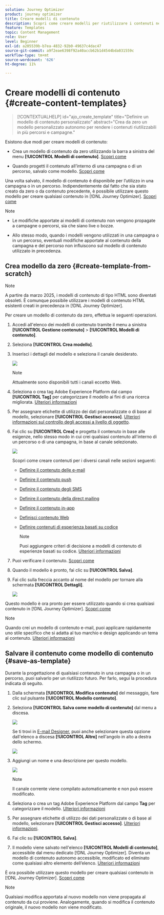 ```yaml
---
solution: Journey Optimizer
product: journey optimizer
title: Creare modelli di contenuto
description: Scopri come creare modelli per riutilizzare i contenuti nelle campagne e nei percorsi Journey Optimizer
feature: Templates
topic: Content Management
role: User
level: Beginner
exl-id: a205539b-b7ea-4832-92b0-49637c4dac47
source-git-commit: a9f2eae6398f92a40accb62b1d4544bda031559c
workflow-type: tm+mt
source-wordcount: '626'
ht-degree: 11%

---
```


# Creare modelli di contenuto {#create-content-templates}

>[!CONTEXTUALHELP]
>id="ajo_create_template"
>title="Definire un modello di contenuto personalizzato"
>abstract="Crea da zero un modello personalizzato autonomo per rendere i contenuti riutilizzabili in più percorsi e campagne."

Esistono due modi per creare modelli di contenuto:

* Crea un modello di contenuto da zero utilizzando la barra a sinistra del menu **[!UICONTROL Modelli di contenuto]**. [Scopri come](#create-template-from-scratch)

* Quando progetti il contenuto all’interno di una campagna o di un percorso, salvalo come modello. [Scopri come](#save-as-template)

Una volta salvato, il modello di contenuto è disponibile per l’utilizzo in una campagna o in un percorso. Indipendentemente dal fatto che sia stato creato da zero o da contenuto precedente, è possibile utilizzare questo modello per creare qualsiasi contenuto in [!DNL Journey Optimizer]. [Scopri come](#use-content-templates)

>[!NOTE]
>
>* Le modifiche apportate ai modelli di contenuto non vengono propagate a campagne o percorsi, sia che siano live o bozze.
>
>* Allo stesso modo, quando i modelli vengono utilizzati in una campagna o in un percorso, eventuali modifiche apportate al contenuto della campagna e del percorso non influiscono sul modello di contenuto utilizzato in precedenza.

## Crea modello da zero {#create-template-from-scratch}

>[!NOTE]
>
>A partire da marzo 2025, i modelli di contenuto di tipo HTML sono diventati obsoleti. È comunque possibile utilizzare i modelli di contenuto HTML esistenti creati in precedenza in [!DNL Journey Optimizer].

Per creare un modello di contenuto da zero, effettua le seguenti operazioni.

1. Accedi all&#39;elenco dei modelli di contenuto tramite il menu a sinistra **[!UICONTROL Gestione contenuto]** > **[!UICONTROL Modelli di contenuto]**.

1. Seleziona **[!UICONTROL Crea modello]**.

1. Inserisci i dettagli del modello e seleziona il canale desiderato.

   ![](assets/content-template-channels.png)

   >[!NOTE]
   >
   >Attualmente sono disponibili tutti i canali eccetto Web.

1. Seleziona o crea tag Adobe Experience Platform dal campo **[!UICONTROL Tag]** per categorizzare il modello ai fini di una ricerca migliorata. [Ulteriori informazioni](../start/search-filter-categorize.md#tags)

1. Per assegnare etichette di utilizzo dei dati personalizzate o di base al modello, selezionare **[!UICONTROL Gestisci accesso]**. [Ulteriori informazioni sul controllo degli accessi a livello di oggetto](../administration/object-based-access.md).

1. Fai clic su **[!UICONTROL Crea]** e progetta il contenuto in base alle esigenze, nello stesso modo in cui crei qualsiasi contenuto all&#39;interno di un percorso o di una campagna, in base al canale selezionato.

   ![](assets/content-template-edition.png)

   Scopri come creare contenuti per i diversi canali nelle sezioni seguenti:
   * [Definire il contenuto delle e-mail](../email/get-started-email-design.md)
   * [Definire il contenuto push](../push/design-push.md)
   * [Definire il contenuto degli SMS](../sms/create-sms.md#sms-content)
   * [Definire il contenuto della direct mailing](../direct-mail/create-direct-mail.md)
   * [Definire il contenuto in-app](../in-app/design-in-app.md)
   * [Definisci contenuto Web](../web/create-web.md#edit-web-content)
   * [Definire contenuti di esperienza basati su codice](../code-based/create-code-based.md)

     >[!NOTE]
     >
     >Puoi aggiungere criteri di decisione a modelli di contenuto di esperienze basati su codice. [Ulteriori informazioni](../experience-decisioning/create-decision.md#add-decision)

1. Puoi verificare il contenuto. [Scopri come](#test-template)

1. Quando il modello è pronto, fai clic su **[!UICONTROL Salva]**.

1. Fai clic sulla freccia accanto al nome del modello per tornare alla schermata **[!UICONTROL Dettagli]**.

   ![](assets/content-template-back.png)

Questo modello è ora pronto per essere utilizzato quando si crea qualsiasi contenuto in [!DNL Journey Optimizer]. [Scopri come](#use-content-templates)

>[!NOTE]
>
>Quando crei un modello di contenuto e-mail, puoi applicare rapidamente uno stile specifico che si adatta al tuo marchio e design applicando un tema al contenuto. [Ulteriori informazioni](../email/apply-email-themes.md)

## Salvare il contenuto come modello di contenuto {#save-as-template}

Durante la progettazione di qualsiasi contenuto in una campagna o in un percorso, puoi salvarlo per un riutilizzo futuro. Per farlo, segui la procedura indicata di seguito.

1. Dalla schermata **[!UICONTROL Modifica contenuto]** del messaggio, fare clic sul pulsante **[!UICONTROL Modello contenuto]**.

1. Seleziona **[!UICONTROL Salva come modello di contenuto]** dal menu a discesa.

   ![](assets/content-template-button-save.png)

   Se ti trovi in [E-mail Designer](../email/get-started-email-design.md), puoi anche selezionare questa opzione dall&#39;elenco a discesa **[!UICONTROL Altro]** nell&#39;angolo in alto a destra dello schermo.

   ![](assets/content-template-more-button-save.png)

1. Aggiungi un nome e una descrizione per questo modello.

   ![](assets/content-template-name.png)

   >[!NOTE]
   >
   >Il canale corrente viene compilato automaticamente e non può essere modificato.

1. Seleziona o crea un tag Adobe Experience Platform dal campo **Tag** per categorizzare il modello. [Ulteriori informazioni](../start/search-filter-categorize.md#tags)

1. Per assegnare etichette di utilizzo dei dati personalizzate o di base al modello, selezionare **[!UICONTROL Gestisci accesso]**. [Ulteriori informazioni](../administration/object-based-access.md).

1. Fai clic su **[!UICONTROL Salva]**.

1. Il modello viene salvato nell&#39;elenco **[!UICONTROL Modelli di contenuto]**, accessibile dal menu dedicato [!DNL Journey Optimizer]. Diventa un modello di contenuto autonomo accessibile, modificato ed eliminato come qualsiasi altro elemento dell’elenco. [Ulteriori informazioni](#access-manage-templates)

È ora possibile utilizzare questo modello per creare qualsiasi contenuto in [!DNL Journey Optimizer]. [Scopri come](#use-content-templates)

>[!NOTE]
>
>Qualsiasi modifica apportata al nuovo modello non viene propagata al contenuto da cui proviene. Analogamente, quando si modifica il contenuto originale, il nuovo modello non viene modificato.

